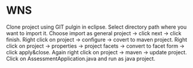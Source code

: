 # WNS
Clone project using GIT pulgin in eclipse.
Select directory path where you want to import it.
Choose import as general project -> click next -> click finish.
Right click on project -> configure -> covert to maven project.
Right click on project -> properties -> project facets -> convert to facet form -> click apply&close.
Again right click on project -> maven -> update project.
Click on AssessmentApplication.java and run as java project.